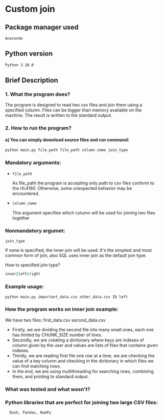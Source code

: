 # Custom join

## Package manager used
```Bash
Anaconda
```
## Python version
```Bash
Python 3.10.0
```
## Brief Description
### 1. What the program does?
The program is designed to read two csv files and join them using a specified column. Files can be bigger than memory available on the machine. The result is written to the standard output.
### 2. How to run the program?
#### a) You can simply download source files and run command:
```Bash
python main.py file_path file_path column_name join_type
```

### Mandatory arguments:
- ```Bash
  file_path
  ```
    As file_path the program is accepting only path to csv files conform to the rfc4180. Otherwise, some unexpected behavior may be encountered.
- ```Bash
  column_name
  ```
    This argument specifies which column will be used for joining two files together


### Nonmandatory argumet:
 ```Bash
join_type
```
If none is specified, the inner join will be used. It's the simplest and most common form of join, also SQL uses inner join as the default join type.

How to specified join type?
```Bash
inner|left|right
```

### Example usage:
```Bash
python main.py important_data.csv other_data.csv ID left
```

### How the program works on inner join example:
We have two files: first_data.csv second_data.csv
- Firstly, we are dividing the second file into many small ones, each one has limited by CHUNK_SIZE number of lines.
- Secondly, we are creating a dictionary where keys are indexes of column given by the user and values are lists of files that contains given indexes.
- Thirdly, we are reading first file one row at a time, we are checking the value of a key column and checking in the dictionary in which files we can find matching rows.
- In the end, we are using multithreading for searching rows, combining them, and printing to standard output.

### What was tested and what wasn't?

### Python libraries that are perfect for joining two large CSV files:
```Bash
  Dask, Pandas, NumPy
```